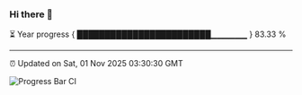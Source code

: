 ### Hi there 👋

⏳ Year progress { ████████████████████████▁▁▁▁▁▁ } 83.33 %

---

⏰ Updated on Sat, 01 Nov 2025 03:30:30 GMT

![Progress Bar CI](https://github.com/IshwaranRudhara/GIT-ACTION/workflows/Progress%20Bar%20CI/badge.svg)
